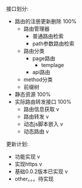 

接口划分:
- 路由的注册更新删除 100%
  - 路由管理器
    - 普通路由检索
    - path参数路由检索
  - 路由分类
    - page路由
      - templage
    - api路由
  - method分类
  - 前缀树
- 静态资源 100%
- 实际路由转发接口 100%
  - 路由信息获取 v
  - 路由转发 v
  - 动态js脚本嵌入 v
  - 动态路由 v

更新计划:
- 功能实现 v
- 实现https v
- 基础0.0.2版本已实现 v
- other。。。待实现